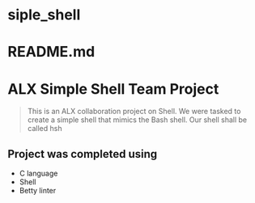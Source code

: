 # siple_shell
# README.md
# ALX Simple Shell Team Project
> This is an ALX collaboration project on Shell. We were tasked to create a simple shell that mimics the Bash shell. Our shell shall be called hsh
> 
## Project was completed using
- C language
- Shell
- Betty linter
